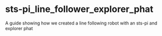# sts-pi_line_follower_explorer_phat
A guide showing how we created a line following robot with an sts-pi and explorer phat
